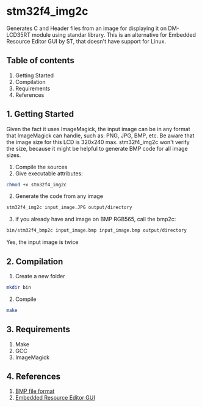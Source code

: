 # stm32f4_img2c
Generates C and Header files from an image for displaying it on DM-LCD35RT module using standar library. This is an alternative for Embedded Resource Editor GUI by ST, that doesn't have support for Linux.
## Table of contents
1. Getting Started
2. Compilation
3. Requirements
4. References

## 1. Getting Started
Given the fact it uses ImageMagick, the input image can be in any format that ImageMagick can handle, such as: PNG, JPG, BMP, etc. Be aware that the image size for this LCD is 320x240 max. stm32f4_img2c won't verify the size, because it might be helpful to generate BMP code for all image sizes.
1. Compile the sources
3. Give executable attributes:
```bash
chmod +x stm32f4_img2c
```
2. Generate the code from any image
```bash
stm32f4_img2c input_image.JPG output/directory
```
3. if you already have and image on BMP RGB565, call the bmp2c:
```bash
bin/stm32f4_bmp2c input_image.bmp input_image.bmp output/directory
```
Yes, the input image is twice

## 2. Compilation
1. Create a new folder
```bash
mkdir bin
```
2. Compile
```bash
make
```

## 3. Requirements
1. Make
2. GCC
3. ImageMagick

## 4. References
1. [BMP file format](https://en.wikipedia.org/wiki/BMP_file_format)
1. [Embedded Resource Editor GUI](https://www.element14.com/community/thread/26813/l/stm32f4-loading-image?displayFullThread=true)

